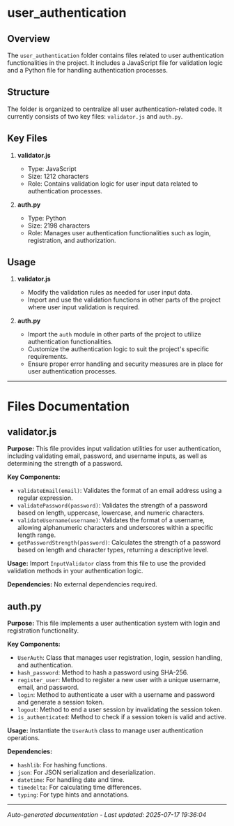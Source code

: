 # user_authentication

## Overview
The `user_authentication` folder contains files related to user authentication functionalities in the project. It includes a JavaScript file for validation logic and a Python file for handling authentication processes.

## Structure
The folder is organized to centralize all user authentication-related code. It currently consists of two key files: `validator.js` and `auth.py`.

## Key Files
1. **validator.js**
   - Type: JavaScript
   - Size: 1212 characters
   - Role: Contains validation logic for user input data related to authentication processes.

2. **auth.py**
   - Type: Python
   - Size: 2198 characters
   - Role: Manages user authentication functionalities such as login, registration, and authorization.

## Usage
1. **validator.js**
   - Modify the validation rules as needed for user input data.
   - Import and use the validation functions in other parts of the project where user input validation is required.

2. **auth.py**
   - Import the `auth` module in other parts of the project to utilize authentication functionalities.
   - Customize the authentication logic to suit the project's specific requirements.
   - Ensure proper error handling and security measures are in place for user authentication processes.

---

# Files Documentation

## validator.js

**Purpose:** This file provides input validation utilities for user authentication, including validating email, password, and username inputs, as well as determining the strength of a password.

**Key Components:**
- `validateEmail(email)`: Validates the format of an email address using a regular expression.
- `validatePassword(password)`: Validates the strength of a password based on length, uppercase, lowercase, and numeric characters.
- `validateUsername(username)`: Validates the format of a username, allowing alphanumeric characters and underscores within a specific length range.
- `getPasswordStrength(password)`: Calculates the strength of a password based on length and character types, returning a descriptive level.

**Usage:** Import `InputValidator` class from this file to use the provided validation methods in your authentication logic.

**Dependencies:** No external dependencies required.

## auth.py

**Purpose:** This file implements a user authentication system with login and registration functionality.

**Key Components:**
- `UserAuth`: Class that manages user registration, login, session handling, and authentication.
- `hash_password`: Method to hash a password using SHA-256.
- `register_user`: Method to register a new user with a unique username, email, and password.
- `login`: Method to authenticate a user with a username and password and generate a session token.
- `logout`: Method to end a user session by invalidating the session token.
- `is_authenticated`: Method to check if a session token is valid and active.

**Usage:** Instantiate the `UserAuth` class to manage user authentication operations.

**Dependencies:**
- `hashlib`: For hashing functions.
- `json`: For JSON serialization and deserialization.
- `datetime`: For handling date and time.
- `timedelta`: For calculating time differences.
- `typing`: For type hints and annotations.

---
*Auto-generated documentation - Last updated: 2025-07-17 19:36:04*
